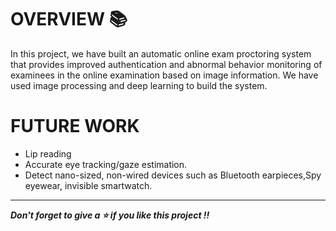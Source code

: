 # OVERVIEW 📚
In this project, we have built an automatic online exam
proctoring system that provides improved authentication and
abnormal behavior monitoring of examinees in the online examination based on image information. We have used image processing and deep learning to build the system.




# FUTURE WORK
* Lip reading
* Accurate eye tracking/gaze estimation.
* Detect nano-sized, non-wired devices such as Bluetooth earpieces,Spy eyewear, invisible smartwatch.

---
***Don't forget to give a ⭐ if you like this project !!***
